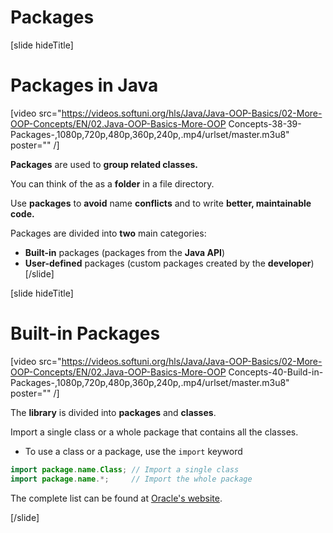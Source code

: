 # Packages

[slide hideTitle]

# Packages in Java

[video src="https://videos.softuni.org/hls/Java/Java-OOP-Basics/02-More-OOP-Concepts/EN/02.Java-OOP-Basics-More-OOP Concepts-38-39-Packages-,1080p,720p,480p,360p,240p,.mp4/urlset/master.m3u8" poster="" /]

**Packages** are used to **group related classes.**

You can think of the as a **folder** in a file directory.

Use **packages** to **avoid** name **conflicts** and to write **better, maintainable code.**

Packages are divided into **two** main categories:
- **Built-in** packages (packages from the **Java API**)
- **User-defined** packages (custom packages created by the **developer**)
[/slide]

[slide hideTitle]
# Built-in Packages

[video src="https://videos.softuni.org/hls/Java/Java-OOP-Basics/02-More-OOP-Concepts/EN/02.Java-OOP-Basics-More-OOP Concepts-40-Build-in-Packages-,1080p,720p,480p,360p,240p,.mp4/urlset/master.m3u8" poster="" /]

The **library** is divided into **packages** and **classes**.

Import a single class or a whole package that contains all the classes.

- To use a class or a package, use the `import` keyword

```java
import package.name.Class; // Import a single class 
import package.name.*;     // Import the whole package
```

The complete list can be found at [Oracle's website](https://docs.oracle.com/en/java/javase/).

[/slide]
